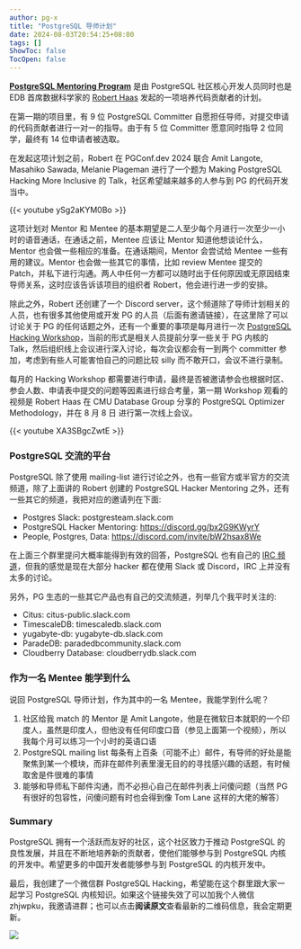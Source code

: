 ```yaml
---
author: pg-x
title: "PostgreSQL 导师计划"
date: 2024-08-03T20:54:25+08:00
tags: []
ShowToc: false
TocOpen: false
---
```


**[PostgreSQL Mentoring Program](https://www.postgresql.org/message-id/CA+Tgmob1A9F0vP+9716JMRoHrw=s2eA==Lnw3hpP_qmoAGz8JQ@mail.gmail.com)** 是由 PostgreSQL 社区核心开发人员同时也是 EDB 首席数据科学家的 [Robert Haas](https://www.linkedin.com/in/robertmhaas/) 发起的一项培养代码贡献者的计划。

在第一期的项目里，有 9 位 PostgreSQL Committer 自愿担任导师，对提交申请的代码贡献者进行一对一的指导。由于有 5 位 Committer 愿意同时指导 2 位同学，最终有 14 位申请者被选取。

在发起这项计划之前，Robert 在 PGConf.dev 2024 联合 Amit Langote, Masahiko Sawada, Melanie Plageman 进行了一个题为 Making PostgreSQL Hacking More Inclusive 的 Talk，社区希望越来越多的人参与到 PG 的代码开发当中。

{{< youtube ySg2aKYM0Bo >}}

这项计划对 Mentor 和 Mentee 的基本期望是二人至少每个月进行一次至少一小时的语音通话，在通话之前，Mentee 应该让 Mentor 知道他想谈论什么，Mentor 也会做一些相应的准备。在通话期间，Mentor 会尝试给 Mentee 一些有用的建议。Mentor 也会做一些其它的事情，比如 review Mentee 提交的 Patch，并私下进行沟通。两人中任何一方都可以随时出于任何原因或无原因结束导师关系，这时应该告诉该项目的组织者 Robert，他会进行进一步的安排。

除此之外，Robert 还创建了一个 Discord server，这个频道除了导师计划相关的人员，也有很多其他使用或开发 PG 的人员（后面有邀请链接），在这里除了可以讨论关于 PG 的任何话题之外，还有一个重要的事项是每月进行一次 [PostgreSQL Hacking Workshop](https://rhaas.blogspot.com/2024/07/mentoring-program-updates.html)，当前的形式是相关人员提前分享一些关于 PG 内核的 Talk，然后组织线上会议进行深入讨论，每次会议都会有一到两个 committer 参加，考虑到有些人可能害怕自己的问题比较 silly 而不敢开口，会议不进行录制。

每月的 Hacking Workshop 都需要进行申请，最终是否被邀请参会也根据时区、参会人数、申请表中提交的问题等因素进行综合考量，第一期 Workshop 观看的视频是 Robert Haas 在 CMU Database Group 分享的 PostgreSQL Optimizer Methodology，并在 8 月 8 日 进行第一次线上会议。

{{< youtube XA3SBgcZwtE >}}

### PostgreSQL 交流的平台

PostgreSQL 除了使用 mailing-list 进行讨论之外，也有一些官方或半官方的交流频道，除了上面讲的 Robert 创建的 PostgreSQL Hacker Mentoring 之外，还有一些其它的频道，我把对应的邀请列在下面:

- Postgres Slack: postgresteam.slack.com
- PostgreSQL Hacker Mentoring: https://discord.gg/bx2G9KWyrY
- People, Postgres, Data: https://discord.com/invite/bW2hsax8We

在上面三个群里提问大概率能得到有效的回答，PostgreSQL 也有自己的 [IRC 频道](https://www.postgresql.org/about/news/migration-of-postgresql-irc-channels-2216/)，但我的感觉是现在大部分 hacker 都在使用 Slack 或 Discord，IRC 上并没有太多的讨论。

另外，PG 生态的一些其它产品也有自己的交流频道，列举几个我平时关注的:

- Citus: citus-public.slack.com
- TimescaleDB: timescaledb.slack.com
- yugabyte-db: yugabyte-db.slack.com
- ParadeDB: paradedbcommunity.slack.com
- Cloudberry Database: cloudberrydb.slack.com

### 作为一名 Mentee 能学到什么

说回 PostgreSQL 导师计划，作为其中的一名 Mentee，我能学到什么呢？

1. 社区给我 match 的 Mentor 是 Amit Langote，他是在微软日本就职的一个印度人，虽然是印度人，但他没有任何印度口音（参见上面第一个视频），所以我每个月可以练习一个小时的英语口语
2. PostgreSQL mailing list 每条有上百条（可能不止）邮件，有导师的好处是能聚焦到某一个模块，而非在邮件列表里漫无目的的寻找感兴趣的话题，有时候取舍是件很难的事情
3. 能够和导师私下邮件沟通，而不必担心自己在邮件列表上问傻问题（当然 PG 有很好的包容性，问傻问题有时也会得到像 Tom Lane 这样的大佬的解答）

### Summary

PostgreSQL 拥有一个活跃而友好的社区，这个社区致力于推动 PostgreSQL 的良性发展，并且在不断地培养新的贡献者，使他们能够参与到 PostgreSQL 内核的开发中。希望更多的中国开发者能够参与到 PostgreSQL 的内核开发中。

最后，我创建了一个微信群 PostgreSQL Hacking，希望能在这个群里跟大家一起学习 PostgreSQL 内核知识。如果这个链接失效了可以加我个人微信 zhjwpku，我邀请进群；也可以点击**阅读原文**查看最新的二维码信息，我会定期更新。

![](/images/2024/IMG_8641.JPG)
